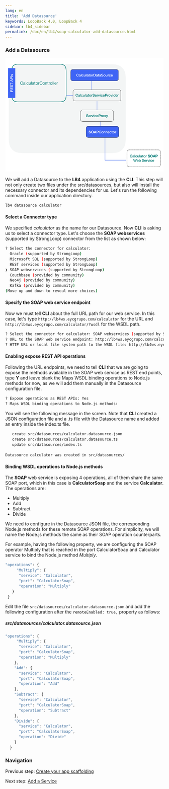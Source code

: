 ```yaml
---
lang: en
title: 'Add Datasource'
keywords: LoopBack 4.0, LoopBack 4
sidebar: lb4_sidebar
permalink: /doc/en/lb4/soap-calculator-add-datasource.html
---
```


### Add a Datasource

![soap-calculator-add-data-source](../../docs/img/loopback-example-soap-calculator_figure2.png)

We will add a Datasource to the **LB4** application using the **CLI**. This step
will not only create two files under the src/datasources, but also will install
the necessary connector and its dependencies for us. Let's run the following
command inside our application directory.

```sh
lb4 datasource calculator
```

#### Select a Connector type

We specified _calculator_ as the name for our Datasource. Now **CLI** is asking
us to select a connector type. Let's choose the **SOAP webservices** (supported
by StrongLoop) connector from the list as shown below:

```sh
? Select the connector for calculator:
  Oracle (supported by StrongLoop)
  Microsoft SQL (supported by StrongLoop)
  REST services (supported by StrongLoop)
❯ SOAP webservices (supported by StrongLoop)
  Couchbase (provided by community)
  Neo4j (provided by community)
  Kafka (provided by community)
(Move up and down to reveal more choices)
```

#### Specify the SOAP web service endpoint

Now we must tell **CLI** about the full URL path for our web service. In this
case, let's type `http://lb4ws.eycgrupo.com/calculator` for the URL and
`http://lb4ws.eycgrupo.com/calculator/?wsdl` for the WSDL path.

```sh
? Select the connector for calculator: SOAP webservices (supported by StrongLoop)
? URL to the SOAP web service endpoint: http://lb4ws.eycgrupo.com/calculator
? HTTP URL or local file system path to the WSDL file: http://lb4ws.eycgrupo.com/calculator/?wsdl
```

#### Enabling expose REST API operations

Following the URL endpoints, we need to tell **CLI** that we are going to expose
the methods available in the SOAP web service as REST end points, type **Y** and
leave blank the Maps WSDL binding operations to Node.js methods for now, as we
will add them manually in the Datasource configuration file.

```sh
? Expose operations as REST APIs: Yes
? Maps WSDL binding operations to Node.js methods:
```

You will see the following message in the screen. Note that **CLI** created a
JSON configuration file and a .ts file with the Datasource name and added an
entry inside the index.ts file.

```sh
   create src/datasources/calculator.datasource.json
   create src/datasources/calculator.datasource.ts
   update src/datasources/index.ts

Datasource calculator was created in src/datasources/
```

#### Binding WSDL operations to Node.js methods

The **SOAP** web service is exposing 4 operations, all of them share the same
SOAP port, which in this case is **CalculatorSoap** and the service
**Calculator**. The operations are:

- Multiply
- Add
- Subtract
- Divide

We need to configure in the Datasource JSON file, the corresponding Node.js
methods for these remote SOAP operations. For simplicity, we will name the
Node.js methods the same as their SOAP operation counterparts.

For example, having the following property, we are configuring the SOAP operator
Multiply that is reached in the port CalculatorSoap and Calculator service to
bind the Node.js method _Multiply_.

```ts
"operations": {
     "Multiply": {
      "service": "Calculator",
      "port": "CalculatorSoap",
      "operation": "Multiply"
   }
 }
```

Edit the file `src/datasources/calculator.datasource.json` and add the following
configuration after the `remoteEnabled: true,` property as follows:

##### src/datasources/calculator.datasource.json

```ts
"operations": {
     "Multiply": {
      "service": "Calculator",
      "port": "CalculatorSoap",
      "operation": "Multiply"
    },
    "Add": {
      "service": "Calculator",
      "port": "CalculatorSoap",
      "operation": "Add"
    },
    "Subtract": {
      "service": "Calculator",
      "port": "CalculatorSoap",
      "operation": "Subtract"
    },
    "Divide": {
      "service": "Calculator",
      "port": "CalculatorSoap",
      "operation": "Divide"
    }
  }
```

### Navigation

Previous step:
[Create your app scaffolding](soap-calculator-tutorial-scaffolding.md)

Next step: [Add a Service](soap-calculator-tutorial-add-service.md)
